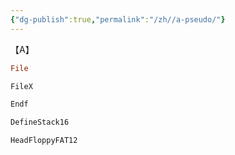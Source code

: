```yaml
---
{"dg-publish":true,"permalink":"/zh//a-pseudo/"}
---
```



【A】

```asm
File

FileX

Endf

DefineStack16

HeadFloppyFAT12
```


